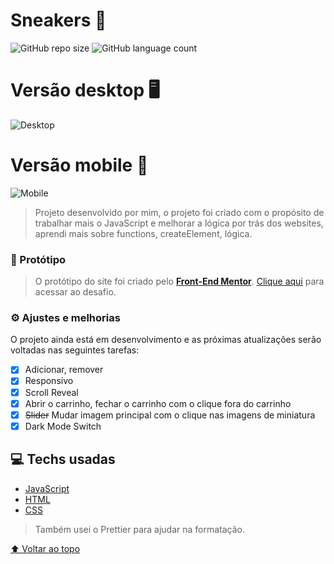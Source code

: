 # Sneakers 👟

![GitHub repo size](https://img.shields.io/github/repo-size/gustavros/README-template?style=for-the-badge)
![GitHub language count](https://img.shields.io/github/languages/count/gustavros/README-template?style=for-the-badge)

# Versão desktop 🖥

![Desktop](https://user-images.githubusercontent.com/92998471/182452207-6a742d83-f84e-486d-a171-67a3ad3dc017.png)

# Versão mobile 📱

![Mobile](https://user-images.githubusercontent.com/92998471/182452213-f0d13316-561d-41ab-90d8-2dcb41ac1fe4.png)

> Projeto desenvolvido por mim, o projeto foi criado com o propósito de trabalhar mais o JavaScript e melhorar a lógica por trás dos websites, aprendi mais sobre functions, createElement, lógica.

### 🎨 Protótipo

> O protótipo do site foi criado pelo [**Front-End Mentor**](https://www.frontendmentor.io/challenges/ecommerce-product-page-UPsZ9MJp6/hub/ecommerce-product-page-ruvZNN9wfc). [Clique aqui](https://www.frontendmentor.io/challenges/ecommerce-product-page-UPsZ9MJp6/hub/ecommerce-product-page-ruvZNN9wfc) para acessar ao desafio.

### ⚙ Ajustes e melhorias

O projeto ainda está em desenvolvimento e as próximas atualizações serão voltadas nas seguintes tarefas:

- [x] Adicionar, remover
- [x] Responsivo
- [x] Scroll Reveal
- [x] Abrir o carrinho, fechar o carrinho com o clique fora do carrinho
- [x] ~~Slider~~ Mudar imagem principal com o clique nas imagens de miniatura
- [x] Dark Mode Switch

## 💻 Techs usadas

- [JavaScript](https://www.javascript.com/)
- [HTML](https://developer.mozilla.org/en-US/docs/Web/HTML)
- [CSS](https://developer.mozilla.org/en-US/docs/Web/CSS)

> Também usei o Prettier para ajudar na formatação.

[⬆ Voltar ao topo](#Sneakers)<br>
